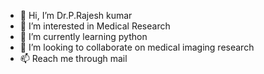 - 👋 Hi, I’m Dr.P.Rajesh kumar
- 👀 I’m interested in Medical Research
- 🌱 I’m currently learning python
- 💞️ I’m looking to collaborate on medical imaging research
- 📫 Reach me through mail

<!---
Rajeshrajesh74/Rajeshrajesh74 is a ✨ special ✨ repository because its `README.md` (this file) appears on your GitHub profile.
You can click the Preview link to take a look at your changes.
--->
